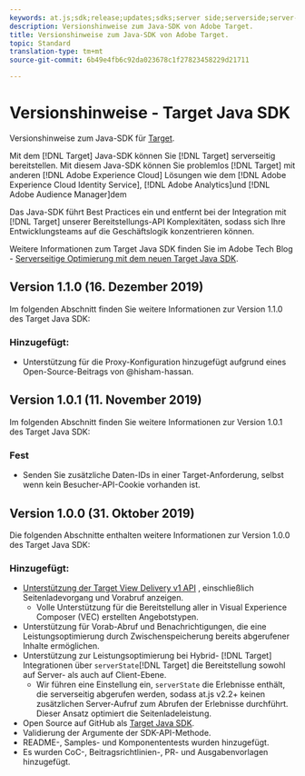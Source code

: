 ```yaml
---
keywords: at.js;sdk;release;updates;sdks;server side;serverside;server-side;java;java sdk
description: Versionshinweise zum Java-SDK von Adobe Target.
title: Versionshinweise zum Java-SDK von Adobe Target.
topic: Standard
translation-type: tm+mt
source-git-commit: 6b49e4fb6c92da023678c1f27823458229d21711

---
```



# Versionshinweise - Target Java SDK

Versionshinweise zum Java-SDK für [Target](https://github.com/adobe/target-java-sdk).

Mit dem [!DNL Target] Java-SDK können Sie [!DNL Target] serverseitig bereitstellen. Mit diesem Java-SDK können Sie problemlos [!DNL Target] mit anderen [!DNL Adobe Experience Cloud] Lösungen wie dem [!DNL Adobe Experience Cloud Identity Service], [!DNL Adobe Analytics]und [!DNL Adobe Audience Manager]dem

Das Java-SDK führt Best Practices ein und entfernt bei der Integration mit [!DNL Target] unserer Bereitstellungs-API Komplexitäten, sodass sich Ihre Entwicklungsteams auf die Geschäftslogik konzentrieren können.

Weitere Informationen zum Target Java SDK finden Sie im Adobe Tech Blog - [Serverseitige Optimierung mit dem neuen Target Java SDK](https://medium.com/adobetech/server-side-optimization-with-the-new-target-java-sdk-421dc418a3f2).

## Version 1.1.0 (16. Dezember 2019)

Im folgenden Abschnitt finden Sie weitere Informationen zur Version 1.1.0 des Target Java SDK:

### Hinzugefügt:

* Unterstützung für die Proxy-Konfiguration hinzugefügt aufgrund eines Open-Source-Beitrags von @hisham-hassan.

## Version 1.0.1 (11. November 2019)

Im folgenden Abschnitt finden Sie weitere Informationen zur Version 1.0.1 des Target Java SDK:

### Fest

* Senden Sie zusätzliche Daten-IDs in einer Target-Anforderung, selbst wenn kein Besucher-API-Cookie vorhanden ist.

## Version 1.0.0 (31. Oktober 2019)

Die folgenden Abschnitte enthalten weitere Informationen zur Version 1.0.0 des Target Java SDK:

### Hinzugefügt:

* [Unterstützung der Target View Delivery v1 API](https://developers.adobetarget.com/api/delivery-api/) , einschließlich Seitenladevorgang und Vorabruf anzeigen.
   * Volle Unterstützung für die Bereitstellung aller in Visual Experience Composer (VEC) erstellten Angebotstypen.
* Unterstützung für Vorab-Abruf und Benachrichtigungen, die eine Leistungsoptimierung durch Zwischenspeicherung bereits abgerufener Inhalte ermöglichen.
* Unterstützung zur Leistungsoptimierung bei Hybrid- [!DNL Target] Integrationen über `serverState`[!DNL Target] die Bereitstellung sowohl auf Server- als auch auf Client-Ebene.
   * Wir führen eine Einstellung ein, `serverState` die Erlebnisse enthält, die serverseitig abgerufen werden, sodass at.js v2.2+ keinen zusätzlichen Server-Aufruf zum Abrufen der Erlebnisse durchführt. Dieser Ansatz optimiert die Seitenladeleistung.
* Open Source auf GitHub als [Target Java SDK](https://github.com/adobe/target-java-sdk).
* Validierung der Argumente der SDK-API-Methode.
* README-, Samples- und Komponententests wurden hinzugefügt.
* Es wurden CoC-, Beitragsrichtlinien-, PR- und Ausgabenvorlagen hinzugefügt.


